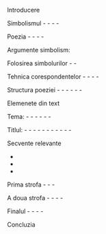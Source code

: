 Introducere

Simbolismul
	-
	-
	-
	-

Poezia
	-
	-
	-
	-

Argumente simbolism:

Folosirea simbolurilor
	-
	-
	
Tehnica corespondentelor
	-
	-
		-
		-
	
Structura poeziei
	-
	-
	-
	-
	-
	-


Elemenete din text

Tema:
	-
	-
	-
	-
	-
	-
	
Titlul:
	-
	-
	-
	-
	-
	-
		-
		-
		-
		-
		-
		
Secvente relevante

- 
-
- 

Prima strofa 
	-
	-
	-
	
A doua strofa
	-
	-
	-
	- 
	
Finalul
	-
	-
	-
	-

Concluzia



